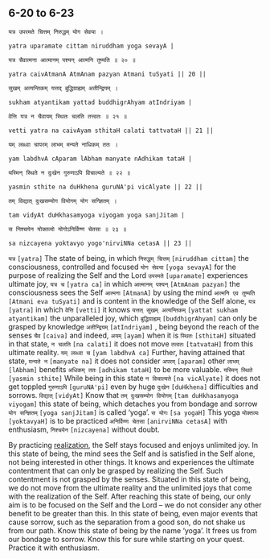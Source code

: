 ## 6-20 to 6-23


```shloka-sa
यत्र उपरमते चित्तम् निरुद्धम् योग सेवया ।
```
```shloka-sa-hk
yatra uparamate cittam niruddham yoga sevayA |
```
```shloka-sa
यत्र चैवात्मना आत्मानम् पश्यन् आत्मनि तुष्यति ॥ २० ॥
```
```shloka-sa-hk
yatra caivAtmanA AtmAnam pazyan Atmani tuSyati || 20 ||
```

```shloka-sa
सुखम् अत्यन्तिकम् यत्तद् बुद्धिग्राह्यम् अतीन्द्रियम् ।
```
```shloka-sa-hk
sukham atyantikam yattad buddhigrAhyam atIndriyam |
```
```shloka-sa
वेत्ति यत्र न चैवायम् स्थितः चलति तत्त्वतः ॥ २१ ॥
```
```shloka-sa-hk
vetti yatra na caivAyam sthitaH calati tattvataH || 21 ||
```

```shloka-sa
यम् लब्ध्वा चापरम् लाभम् मन्यते नाधिकम् ततः ।
```
```shloka-sa-hk
yam labdhvA cAparam lAbham manyate nAdhikam tataH |
```
```shloka-sa
यस्मिन् स्थिते न दुःखेन गुरुणाऽपि विचाल्यते ॥ २२ ॥
```
```shloka-sa-hk
yasmin sthite na duHkhena guruNA'pi vicAlyate || 22 ||
```

```shloka-sa
तम् विद्यात् दुःखसम्योग वियोगम् योग सन्ज्ञितम् ।
```
```shloka-sa-hk
tam vidyAt duHkhasamyoga viyogam yoga sanjJitam |
```
```shloka-sa
स निश्चयेन योक्तव्यो योगोऽनिर्विण्ण चेतसा ॥ २३ ॥
```
```shloka-sa-hk
sa nizcayena yoktavyo yogo'nirviNNa cetasA || 23 ||
```

`यत्र` `[yatra]` The state of being, in which `निरुद्धम् चित्तम्` `[niruddham cittam]` the consciousness, controlled and focused `योग सेवया` `[yoga sevayA]` for the purpose of realizing the Self and the Lord `उपरमते` `[uparamate]` experiences ultimate joy,
`यत्र च` `[yatra ca]` in which `आत्मानम् पश्यन्` `[AtmAnam pazyan]` the consciousness sees the Self `आत्मना` `[AtmanA]` by using the mind `आत्मनि एव तुष्यति` `[Atmani eva tuSyati]` and is content in the knowledge of the Self alone,
`यत्र` `[yatra]` in which `वेत्ति` `[vetti]` it knows `यत्तत् सुखम् अत्यन्तिकम्` `[yattat sukham atyantikam]` the unparalleled joy, which `बुद्धिग्राह्यम्` `[buddhigrAhyam]` can only be grasped by knowledge `अतीन्द्रियम्` `[atIndriyam]` , being beyond the reach of the senses `चैव` `[caiva]` and indeed, `अयम्` `[ayam]` when it is `स्थितः` `[sthitaH]` situated in that state, `न चलति` `[na calati]` it does not move `तत्वतः` `[tatvataH]` from this ultimate reality.
`यम् लब्ध्वा च` `[yam labdhvA ca]` Further, having attained that state, `मन्यते न` `[manyate na]` it does not consider `अपरम्` `[aparam]` other `लाभम्` `[lAbham]` benefits `अधिकम् ततः` `[adhikam tataH]` to be more valuable.
`यस्मिन् स्थिते` `[yasmin sthite]` While being in this state `न विचाल्यते` `[na vicAlyate]` it does not get toppled `गुरुणाऽपि` `[guruNA'pi]` even by huge `दुःखेन` `[duHkhena]` difficulties and sorrows.
`विद्यात्` `[vidyAt]` Know that `तम् दुःखसम्योग वियोगम्` `[tam duHkhasamyoga viyogam]` this state of being, which detaches you from bondage and sorrow `योग सन्ज्ञितम्` `[yoga sanjJitam]` is called ‘yoga’. `स योगः` `[sa yogaH]` This yoga `योक्तव्यः` `[yoktavyaH]` is to be practiced `अनिर्विण्ण चेतसा` `[anirviNNa cetasA]` with enthusiasm, `निश्चयेन` `[nizcayena]` without doubt.



By practicing [realization](yoga_is_to_realize), the Self stays focused and enjoys unlimited joy. In this state of being, the mind sees the Self and is satisfied in the Self alone, not being interested in other things. It knows and experiences the ultimate contentment that can only be grasped by realizing the Self. Such contentment is not grasped by the senses.
Situated in this state of being, we do not move from the ultimate reality and the unlimited joys that come with the realization of the Self. 
After reaching this state of being, our only aim is to be focused on the Self and the Lord – we do not consider any other benefit to be greater than this. In this state of being, even major events that cause sorrow, such as the separation from a good son, do not shake us from our path.
Know this state of being by the name ‘yoga’. It frees us from our bondage to sorrow. Know this for sure while starting on your quest. Practice it with enthusiasm.

